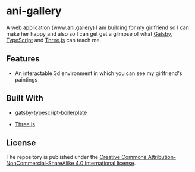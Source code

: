 # ani-gallery

A web application (www.ani.gallery) I am building for my girlfriend so I can make her happy and also so I can get get a glimpse of what [Gatsby](https://www.gatsbyjs.org/), [TypeScript](https://www.typescriptlang.org/) and [Three.js](https://threejs.org/) can teach me.

## Features

* An interactable 3d environment in which you can see my girlfriend's paintings

## Built With

*  [gatsby-typescript-boilerplate](https://www.gatsbyjs.com/starters/leachjustin18/gatsby-typescript-boilerplate)  

*  [Three.js](https://threejs.org/)

## License

The repository is published under the [Creative Commons Attribution-NonCommercial-ShareAlike 4.0 International license](https://creativecommons.org/licenses/by-nc-sa/4.0/).